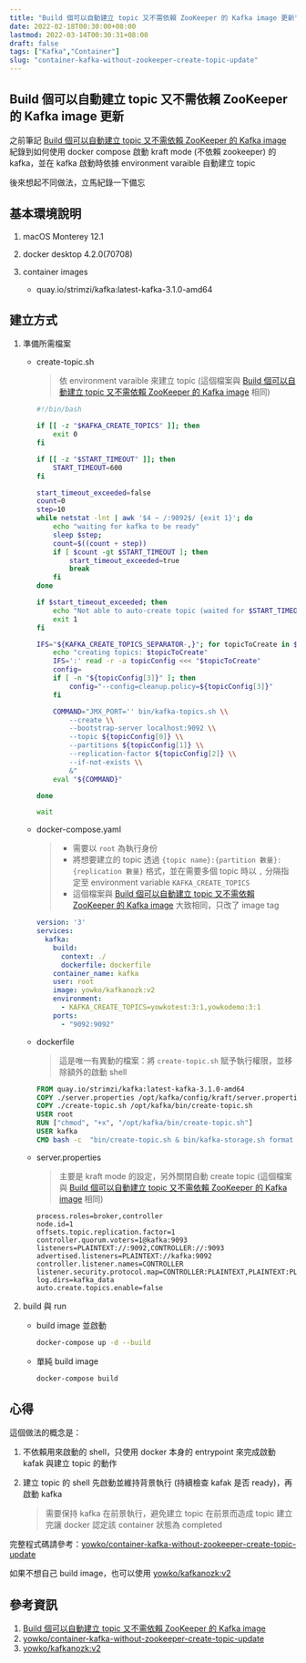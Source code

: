 ```yaml
---
title: "Build 個可以自動建立 topic 又不需依賴 ZooKeeper 的 Kafka image 更新"
date: 2022-02-18T00:30:00+08:00
lastmod: 2022-03-14T00:30:31+08:00
draft: false
tags: ["Kafka","Container"]
slug: "container-kafka-without-zookeeper-create-topic-update"
---
```


## Build 個可以自動建立 topic 又不需依賴 ZooKeeper 的 Kafka image 更新

之前筆記 [Build 個可以自動建立 topic 又不需依賴 ZooKeeper 的 Kafka image](/container-kafka-without-zookeeper-create-topic-update) 紀錄到如何使用 docker compose 啟動 kraft mode (不依賴 zookeeper) 的 kafka，並在 kafka 啟動時依據 environment varaible 自動建立 topic

後來想起不同做法，立馬紀錄一下備忘

## 基本環境說明

1. macOS Monterey 12.1
2. docker desktop 4.2.0(70708)
3. container images

    - quay.io/strimzi/kafka:latest-kafka-3.1.0-amd64

## 建立方式

1. 準備所需檔案

    - create-topic.sh

        > 依 environment varaible 來建立 topic (這個檔案與 [Build 個可以自動建立 topic 又不需依賴 ZooKeeper 的 Kafka image](/container-kafka-without-zookeeper-create-topic-update) 相同)

        ```bash
        #!/bin/bash

        if [[ -z "$KAFKA_CREATE_TOPICS" ]]; then
            exit 0
        fi

        if [[ -z "$START_TIMEOUT" ]]; then
            START_TIMEOUT=600
        fi

        start_timeout_exceeded=false
        count=0
        step=10
        while netstat -lnt | awk '$4 ~ /:9092$/ {exit 1}'; do
            echo "waiting for kafka to be ready"
            sleep $step;
            count=$((count + step))
            if [ $count -gt $START_TIMEOUT ]; then
                start_timeout_exceeded=true
                break
            fi
        done
        
        if $start_timeout_exceeded; then
            echo "Not able to auto-create topic (waited for $START_TIMEOUT sec)"
            exit 1
        fi
        
        IFS="${KAFKA_CREATE_TOPICS_SEPARATOR-,}"; for topicToCreate in $KAFKA_CREATE_TOPICS; do
            echo "creating topics: $topicToCreate"
            IFS=':' read -r -a topicConfig <<< "$topicToCreate"
            config=
            if [ -n "${topicConfig[3]}" ]; then
                config="--config=cleanup.policy=${topicConfig[3]}"
            fi

            COMMAND="JMX_PORT='' bin/kafka-topics.sh \\
                --create \\
                --bootstrap-server localhost:9092 \\
                --topic ${topicConfig[0]} \\
                --partitions ${topicConfig[1]} \\
                --replication-factor ${topicConfig[2]} \\
                --if-not-exists \\
                &"
            eval "${COMMAND}"

        done

        wait
        ```

    - docker-compose.yaml

        > - 需要以 `root` 為執行身份
        > - 將想要建立的 topic 透過 `{topic name}:{partition 數量}:{replication 數量}` 格式，並在需要多個 topic 時以 `,` 分隔指定至 environment variable `KAFKA_CREATE_TOPICS`
        > - 這個檔案與 [Build 個可以自動建立 topic 又不需依賴 ZooKeeper 的 Kafka image](/container-kafka-without-zookeeper-create-topic-update) 大致相同，只改了 image tag

        ```yaml
        version: '3'
        services:
          kafka:
            build:
              context: ./
              dockerfile: dockerfile
            container_name: kafka
            user: root
            image: yowko/kafkanozk:v2
            environment:
              - KAFKA_CREATE_TOPICS=yowkotest:3:1,yowkodemo:3:1
            ports:
              - "9092:9092"
        ```

    - dockerfile

        > 這是唯一有異動的檔案：將 `create-topic.sh` 賦予執行權限，並移除額外的啟動 shell

        ```dockerfile
        FROM quay.io/strimzi/kafka:latest-kafka-3.1.0-amd64
        COPY ./server.properties /opt/kafka/config/kraft/server.properties
        COPY ./create-topic.sh /opt/kafka/bin/create-topic.sh
        USER root
        RUN ["chmod", "+x", "/opt/kafka/bin/create-topic.sh"]
        USER kafka
        CMD bash -c  "bin/create-topic.sh & bin/kafka-storage.sh format -t $(bin/kafka-storage.sh random-uuid) -c /opt/kafka/config/kraft/server.properties && bin/kafka-server-start.sh /opt/kafka/config/kraft/server.properties"
        ```

    - server.properties

        > 主要是 kraft mode 的設定，另外關閉自動 create topic (這個檔案與 [Build 個可以自動建立 topic 又不需依賴 ZooKeeper 的 Kafka image](/container-kafka-without-zookeeper-create-topic-update) 相同)

        ```config
        process.roles=broker,controller
        node.id=1
        offsets.topic.replication.factor=1
        controller.quorum.voters=1@kafka:9093
        listeners=PLAINTEXT://:9092,CONTROLLER://:9093
        advertised.listeners=PLAINTEXT://kafka:9092
        controller.listener.names=CONTROLLER
        listener.security.protocol.map=CONTROLLER:PLAINTEXT,PLAINTEXT:PLAINTEXT
        log.dirs=kafka_data
        auto.create.topics.enable=false
        ```

2. build 與 run

    - build image 並啟動

        ```bash
        docker-compose up -d --build
        ```

    - 單純 build image

        ```bash
        docker-compose build
        ```

## 心得

這個做法的概念是：

1. 不依賴用來啟動的 shell，只使用 docker 本身的 entrypoint 來完成啟動 kafak 與建立 topic 的動作
2. 建立 topic 的 shell 先啟動並維持背景執行 (持續檢查 kafak 是否 ready)，再啟動 kafka

    > 需要保持 kafka 在前景執行，避免建立 topic 在前景而造成 topic 建立完讓 docker 認定該 container 狀態為 completed

完整程式碼請參考：[yowko/container-kafka-without-zookeeper-create-topic-update](https://github.com/yowko/container-kafka-without-zookeeper-create-topic-update)

如果不想自己 build image，也可以使用 [yowko/kafkanozk:v2](https://hub.docker.com/r/yowko/kafkanozk/tags)

## 參考資訊

1. [Build 個可以自動建立 topic 又不需依賴 ZooKeeper 的 Kafka image](/container-kafka-without-zookeeper-create-topic-update)
2. [yowko/container-kafka-without-zookeeper-create-topic-update](https://github.com/yowko/container-kafka-without-zookeeper-create-topic-update)
3. [yowko/kafkanozk:v2](https://hub.docker.com/r/yowko/kafkanozk/tags)
